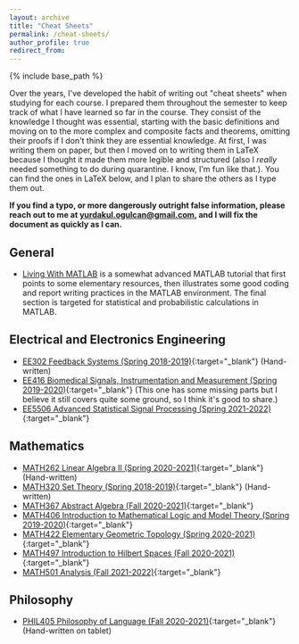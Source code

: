 ```yaml
---
layout: archive
title: "Cheat Sheets"
permalink: /cheat-sheets/
author_profile: true
redirect_from:
---
```


{% include base_path %}

Over the years, I've developed the habit of writing out "cheat sheets" when studying for each course. I prepared them throughout the semester to keep track of what I have learned so far in the course. They consist of the knowledge I thought was essential, starting with the basic definitions and moving on to the more complex and composite facts and theorems, omitting their proofs if I don't think they are essential knowledge. At first, I was writing them on paper, but then I moved on to writing them in LaTeX because I thought it made them more legible and structured (also I *really* needed something to do during quarantine. I know, I'm fun like that.). You can find the ones in LaTeX below, and I plan to share the others as I type them out.

**If you find a typo, or more dangerously outright false information, please reach out to me at [yurdakul.ogulcan@gmail.com](mailto:yurdakul.ogulcan@gmail.com), and I will fix the document as quickly as I can.**

## General

- [Living With MATLAB](/matlab) is a somewhat advanced MATLAB tutorial that first points to some elementary resources, then illustrates some good coding and report writing practices in the MATLAB environment. The final section is targeted for statistical and probabilistic calculations in MATLAB.

## Electrical and Electronics Engineering

- [EE302 Feedback Systems (Spring 2018-2019)](/files/EE302CheatSheet_OgulCanYurdakul.pdf){:target="_blank"} (Hand-written)
- [EE416 Biomedical Signals, Instrumentation and Measurement (Spring 2019-2020)](/files/EE416CheatSheet_OgulCanYurdakul.pdf){:target="_blank"} (This one has some missing parts but I believe it still covers quite some ground, so I think it's good to share.)
- [EE5506 Advanced Statistical Signal Processing (Spring 2021-2022)](/files/EE5506CheatSheet_OgulCanYurdakul.pdf){:target="_blank"}

## Mathematics

- [MATH262 Linear Algebra II (Spring 2020-2021)](/files/MATH262CheatSheet_OgulCanYurdakul.pdf){:target="_blank"} (Hand-written)
- [MATH320 Set Theory (Spring 2018-2019)](/files/MATH320CheatSheet_OgulCanYurdakul.pdf){:target="_blank"} (Hand-written)
- [MATH367 Abstract Algebra (Fall 2020-2021)](/files/MATH367CheatSheet_OgulCanYurdakul.pdf){:target="_blank"}
- [MATH406 Introduction to Mathematical Logic and Model Theory (Spring 2019-2020)](/files/MATH406CheatSheet_OgulCanYurdakul.pdf){:target="_blank"}
- [MATH422 Elementary Geometric Topology (Spring 2020-2021)](/files/MATH422CheatSheet_OgulCanYurdakul.pdf){:target="_blank"}
- [MATH497 Introduction to Hilbert Spaces (Fall 2020-2021)](/files/MATH497CheatSheet_OgulCanYurdakul.pdf){:target="_blank"}
- [MATH501 Analysis (Fall 2021-2022)](/files/MATH501CheatSheet_OgulCanYurdakul.pdf){:target="_blank"}

## Philosophy

- [PHIL405 Philosophy of Language (Fall 2020-2021)](/files/PHIL405CheatSheet_OgulCanYurdakul.pdf){:target="_blank"} (Hand-written on tablet)